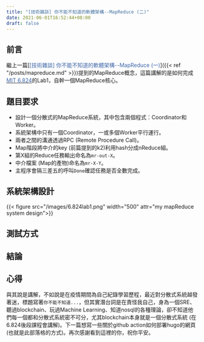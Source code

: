 ```yaml
---
title: "[技術雜談] 你不能不知道的軟體架構--MapReduce (二)"
date: 2021-06-01T16:52:44+08:00
draft: false
---
```


## 前言

繼上一篇[<span style="color:#3D65A8">[技術雜談] 你不能不知道的軟體架構--MapReduce (一)</span>]({{< ref "/posts/mapreduce.md" >}})提到的MapReduce概念，這篇講解的是如何完成[<span style="color:#3D65A8">MIT 6.824</span>](https://pdos.csail.mit.edu/6.824/schedule.html)的Lab1，自幹一個MapReduce核心。

## 題目要求

* 設計一個分散式的MapReduce系統，其中包含兩個程式：Coordinator和Worker。
* 系統架構中只有一個Coordinator，一或多個Worker平行運行。
* 兩者之間的溝通透過RPC (Remote Procedure Call)。
* Map階段將中介的key (前篇提到的k2)利用hash分成nReduce組。
* 第X組的Reduce任務輸出命名為`mr-out-X`。
* 中介檔案 (Map的產物)命名為`mr-X-Y`。
* 主程序會隔三差五的呼叫`Done`確認任務是否全數完成。

## 系統架構設計

{{< figure src="/images/6.824lab1.png" width="500" attr="my mapReduce system design">}}







## 測試方式

## 結論

## 心得

與其說是講解，不如說是在疫情期間為自己紀錄學習歷程，最近對分散式系統越發著迷，標題寫著`你不能不知道...`，但其實潛台詞是在責怪我自己，身為一個SRE、聽過blockchain、玩過Machine Learning、知道nosql的各種理論，卻不知道他們每一個都和分散式系統密不可分，尤其blockchain本身就是一個分散式系統 (在6.824後段課程會講解)。下一篇想寫一些關於github action如何部署hugo的網頁 (也就是此部落格的方式)。再次感謝看到這裡的你，祝你平安。